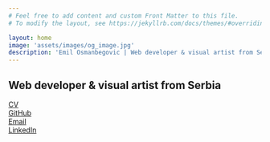 ```yaml
---
# Feel free to add content and custom Front Matter to this file.
# To modify the layout, see https://jekyllrb.com/docs/themes/#overriding-theme-defaults

layout: home
image: 'assets/images/og_image.jpg'
description: 'Emil Osmanbegovic | Web developer & visual artist from Serbia'
---
```


## Web developer & visual artist from Serbia

[CV](/cv)  
[GitHub](https://www.github.com/emilosman)  
[Email](mailto:emilosmanbegovic@gmail.com)  
[LinkedIn](https://www.linkedin.com/in/emil-osmanbegovi%C4%87-357579123/)
